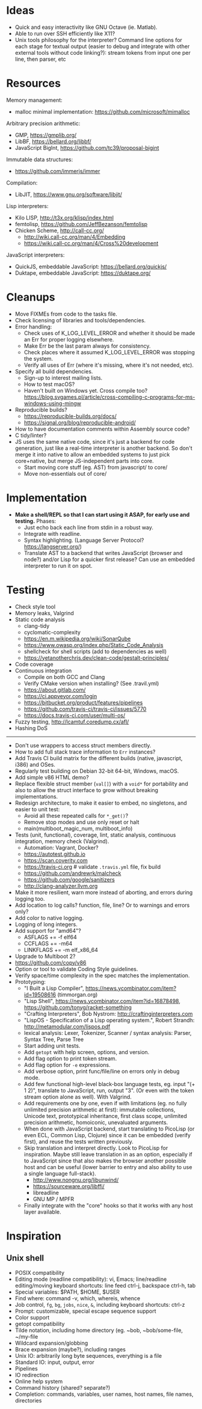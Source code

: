 # Ideas

- Quick and easy interactivity like GNU Octave (ie. Matlab).
- Able to run over SSH efficiently like X11?
- Unix tools philosophy for the interpreter? Command line options for each stage for textual output (easier to debug and integrate with other external tools without code linking?): stream tokens from input one per line, then parser, etc

# Resources

Memory management:

- malloc minimal implementation: https://github.com/microsoft/mimalloc

Arbitrary precision arithmetic:

- GMP, https://gmplib.org/
- LibBF, https://bellard.org/libbf/
- JavaScript BigInt, https://github.com/tc39/proposal-bigint

Immutable data structures:

- https://github.com/immerjs/immer

Compilation:

- LibJIT, https://www.gnu.org/software/libjit/

Lisp interpreters:

- Kilo LISP, http://t3x.org/klisp/index.html
- femtolisp, https://github.com/JeffBezanson/femtolisp
- Chicken Scheme, http://call-cc.org/
  - http://wiki.call-cc.org/man/4/Embedding
  - https://wiki.call-cc.org/man/4/Cross%20development

JavaScript interpreters:

- QuickJS, embeddable JavaScript: https://bellard.org/quickjs/
- Duktape, embeddable JavaScript: https://duktape.org/

# Cleanups

- Move FIXMEs from code to the tasks file.
- Check licensing of libraries and tools/dependencies.
- Error handling:
  - Check uses of K_LOG_LEVEL_ERROR and whether it should be made an Err for proper logging elsewhere.
  - Make Err be the last param always for consistency.
  - Check places where it assumed K_LOG_LEVEL_ERROR was stopping the system.
  - Verify all uses of Err (where it's missing, where it's not needed, etc).
- Specify all build dependencies.
  - Sign-up to interest mailing lists.
  - How to test macOS?
  - Haven't built on Windows yet. Cross compile too? https://blog.svgames.pl/article/cross-compiling-c-programs-for-ms-windows-using-mingw
- Reproducible builds?
  - https://reproducible-builds.org/docs/
  - https://signal.org/blog/reproducible-android/
- How to have documentation comments within Assembly source code?
- C tidy/linter?
- JS uses the same native code, since it's just a backend for code generation, just like a real-time interpreter is another backend. So don't merge it into native to allow an embedded systems to just pick core+native, but merge JS-independent parts into core.
  - Start moving core stuff (eg. AST) from javascript/ to core/
  - Move non-essentials out of core/

# Implementation

- **Make a shell/REPL so that I can start using it ASAP, for early use and testing.** Phases:
  - Just echo back each line from stdin in a robust way.
  - Integrate with readline.
  - Syntax highlighting. (Language Server Protocol? https://langserver.org/)
  - Translate AST to a backend that writes JavaScript (browser and node?) and/or Lisp for a quicker first release? Can use an embedded interpreter to run it on spot.

# Testing

- Check style tool
- Memory leaks, Valgrind
- Static code analysis
  - clang-tidy
  - cyclomatic-complexity
  - https://en.m.wikipedia.org/wiki/SonarQube
  - https://www.owasp.org/index.php/Static_Code_Analysis
  - shellcheck for shell scripts (add to dependencies as well)
  - https://yetanotherchris.dev/clean-code/gestalt-principles/
- Code coverage
- Continuous integration
  - Compile on both GCC and Clang
  - Verify CMake version when installing? (See .travil.yml)
  - https://about.gitlab.com/
  - https://ci.appveyor.com/login
  - https://bitbucket.org/product/features/pipelines
  - https://github.com/travis-ci/travis-ci/issues/5770
  - https://docs.travis-ci.com/user/multi-os/
- Fuzzy testing, http://lcamtuf.coredump.cx/afl/
- Hashing DoS

---

- Don't use wrappers to access struct members directly.
- How to add full stack trace information to `Err` instances?
- Add Travis CI build matrix for the different builds (native, javascript, i386) and OSes.
- Regularly test building on Debian 32-bit 64-bit, Windows, macOS.
- Add simple v86 HTML demo?
- Replace flexible struct member (`val[]`) with a `void*` for portability and also to allow the struct interface to grow without breaking implementations.
- Redesign architecture, to make it easier to embed, no singletons, and easier to unit test:
  - Avoid all these repeated calls for `*_get()`?
  - Remove stop modes and use only reset or halt
  - main(multiboot_magic_num, multiboot_info)
- Tests (unit, functional), coverage, lint, static analysis, continuous integration, memory check (Valgrind).
  - Automation: Vagrant, Docker?
  - https://autotest.github.io
  - https://scan.coverity.com
  - https://travis-ci.org # validate `.travis.yml` file, fix build
  - https://github.com/andrewrk/malcheck
  - https://github.com/google/sanitizers
  - http://clang-analyzer.llvm.org
- Make it more resilient, warn more instead of aborting, and errors during logging too.
- Add location to log calls? function, file, line? Or to warnings and errors only?
- Add color to native logging.
- Logging of long integers.
- Add support for "amd64"?
  - ASFLAGS += -f elf64
  - CCFLAGS += -m64
  - LINKFLAGS += -m elf_x86_64
- Upgrade to Multiboot 2?
- https://github.com/copy/v86
- Option or tool to validate Coding Style guidelines.
- Verify space/time complexity in the spec matches the implementation.
- Prototyping:
  - "I Built a Lisp Compiler", https://news.ycombinator.com/item?id=19508616 (timmorgan.org)
  - "Lisp Shell", https://news.ycombinator.com/item?id=16878498, https://github.com/tonyg/racket-something
  - "Crafting Interpreters", Bob Nystrom: http://craftinginterpreters.com
  - "LispOS - Specification of a Lisp operating system.", Robert Strandh: http://metamodular.com/lispos.pdf
  - lexical analysis: Lexer, Tokenizer, Scanner / syntax analysis: Parser, Syntax Tree, Parse Tree
  - Start adding unit tests.
  - Add `getopt` with help screen, options, and version.
  - Add flag option to print token stream.
  - Add flag option for `-e` expressions.
  - Add verbose option, print func/file/line on errors only in debug mode.
  - Add few functional high-level black-box language tests, eg. input "(+ 1 2)", translate to JavaScript, run, output "3". (Or even with the token stream option alone as well). With Valgrind.
  - Add requirements one by one, even if with limitations (eg. no fully unlimited precision arithmetic at first): immutable collections, Unicode text, prototypical inheritance, first class scope, unlimited precision arithmetic, homoiconic, unevaluated arguments.
  - When done with JavaScript backend, start translating to PicoLisp (or even ECL, Common Lisp, Clojure) since it can be embedded (verify first), and reuse the tests written previously.
  - Skip translation and interpret directly. Look to PicoLisp for inspiration. Maybe still leave translation in as an option, especially if to JavaScript since that also makes the browser another possible host and can be useful (lower barrier to entry and also ability to use a single language full-stack).
    - http://www.nongnu.org/libunwind/
    - https://sourceware.org/libffi/
    - libreadline
    - GNU MP / MPFR
  - Finally integrate with the "core" hooks so that it works with any host layer available.

# Inspiration

## Unix shell

- POSIX compatibility
- Editing mode (readline compatibility): vi, Emacs; line/readline editing/moving keyboard shortcuts: line feed ctrl-j, backspace ctrl-h, tab
- Special variables: $PATH, $HOME, $USER
- Find where: command -v, which, whereis, whence
- Job control, `fg`, `bg`, `jobs`, `nice`, `&`, including keyboard shortcuts: ctrl-z
- Prompt: customizable, special escape sequence support
- Color support
- getopt compatibility
- Tilde notation, including home directory (eg. ~bob, ~bob/some-file, ~/my-file
- Wildcard expansion/globbing
- Brace expansion (maybe?), including ranges
- Unix IO: arbitrarily long byte sequences, everything is a file
- Standard IO: input, output, error
- Pipelines
- IO redirection
- Online help system
- Command history (shared? separate?)
- Completion: commands, variables, user names, host names, file names, directories
